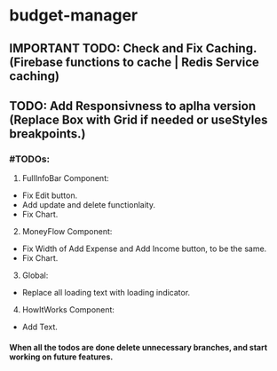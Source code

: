 # budget-manager

## IMPORTANT TODO: Check and Fix Caching. (Firebase functions to cache | Redis Service caching)

## TODO: Add Responsivness to aplha version (Replace Box with Grid if needed or useStyles breakpoints.)

### #TODOs:

1. FullInfoBar Component:

- Fix Edit button.
- Add update and delete functionlaity.
- Fix Chart.

2. MoneyFlow Component:

- Fix Width of Add Expense and Add Income button, to be the same.
- Fix Chart.

3. Global:

- Replace all loading text with loading indicator.

4. HowItWorks Component:

- Add Text.

#### When all the todos are done delete unnecessary branches, and start working on future features.
